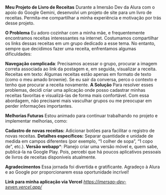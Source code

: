 **Meu Projeto de Livro de Receitas**
Durante a Imersão Dev da Alura com o apoio do Google Gemini, desenvolvi um projeto de site para um livro de receitas. Permita-me compartilhar a minha experiência e motivação por trás desse projeto.

**O Problema**
Eu adoro cozinhar com a minha mãe, e frequentemente encontramos receitas interessantes na internet. Costumamos compartilhar os links dessas receitas em um grupo dedicado a esse tema. No entanto, sempre que decidimos fazer uma receita, enfrentamos algumas dificuldades:

**Navegação complicada**: Precisamos acessar o grupo, procurar a imagem correta associada ao link da postagem e, em seguida, visualizar a receita.
Receitas em texto: Algumas receitas estão apenas em formato de texto (como o meu amado brownie). Se eu sair da conversa, perco o contexto e tenho que procurar a receita novamente.
**A Solução**
Para resolver esses problemas, decidi criar uma aplicação onde posso cadastrar minhas receitas favoritas e visualizá-las de forma mais confortável. Com essa abordagem, não precisarei mais vasculhar grupos ou me preocupar em perder informações importantes.

**Melhorias Futuras**
Estou animado para continuar trabalhando no projeto e implementar melhorias, como:

**Cadastro de novas receitas:** Adicionar botões para facilitar o registro de novas receitas.
**Detalhes específicos:** Separar quantidade e unidade de medida em campos diferentes (por exemplo, “1 colher de sopa”, “1 copo de”, etc.).
**Versão webapp***: Planejo criar uma versão móvel e, quem sabe, publicá-la na Google Play. Pois, percebi que há poucos aplicativos pessoais de livros de receitas disponíveis atualmente.

**Agradecimentos**
Essa jornada foi divertida e gratificante. Agradeço à Alura e ao Google por proporcionarem essa oportunidade incrível!

**Link para minha aplicação via Vercel**
*https://imersao-dev-seven.vercel.app/*
